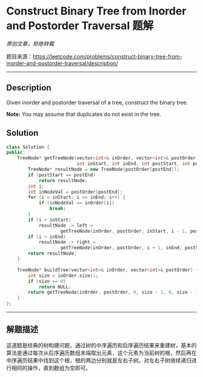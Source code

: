 # Construct Binary Tree from Inorder and Postorder Traversal 题解

*原创文章，拒绝转载*

题目来源：https://leetcode.com/problems/construct-binary-tree-from-inorder-and-postorder-traversal/description/

------

## Description

Given inorder and postorder traversal of a tree, construct the binary tree.

**Note:**
You may assume that duplicates do not exist in the tree.

## Solution
```cpp
class Solution {
public:
    TreeNode* getTreeNode(vector<int>& inOrder, vector<int>& postOrder,
                          int inStart, int inEnd, int postStart, int postEnd) {
        TreeNode* resultNode = new TreeNode(postOrder[postEnd]);
        if (postStart == postEnd)
            return resultNode;
        int i;
        int inNodeVal = postOrder[postEnd];
        for (i = inStart; i <= inEnd; i++) {
            if (inNodeVal == inOrder[i])
                break;
        }
        if (i > inStart)
            resultNode -> left =
                    getTreeNode(inOrder, postOrder, inStart, i - 1, postStart, postStart + i - 1 - inStart);
        if (i < inEnd)
            resultNode -> right =
                    getTreeNode(inOrder, postOrder, i + 1, inEnd, postStart + i - inStart, postEnd - 1);
        return resultNode;
    }

    TreeNode* buildTree(vector<int>& inOrder, vector<int>& postOrder) {
        int size = inOrder.size();
        if (size == 0)
            return NULL;
        return getTreeNode(inOrder, postOrder, 0, size - 1, 0, size - 1);
    }
};
```

------

## 解题描述

这道题是经典的树构建问题，通过树的中序遍历和后序遍历结果来重建树，基本的算法是通过每次从后序遍历数组末端取出元素，这个元素为当前树的根，然后再在中序遍历结果中找到这个根，根的两边分别就是左右子树。对左右子树继续递归进行相同的操作，直到数组为空即可。
